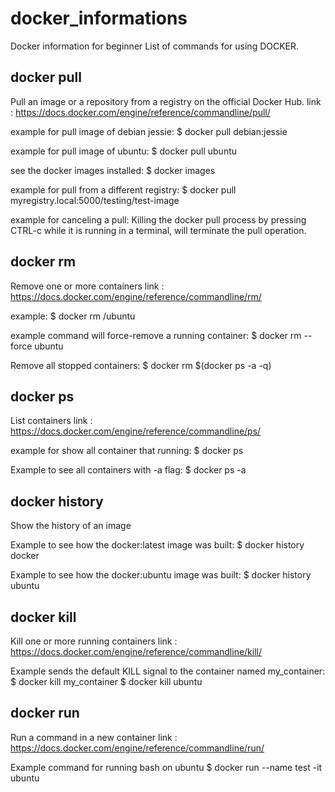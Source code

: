 # docker_informations
Docker information for beginner
List of commands for using DOCKER.

## docker pull
Pull an image or a repository from a registry on the official Docker Hub.
link : https://docs.docker.com/engine/reference/commandline/pull/

example for pull image of debian jessie:
$ docker pull debian:jessie

example for pull image of ubuntu:
$ docker pull ubuntu

see the docker images installed:
$ docker images

example for pull from a different registry:
$ docker pull myregistry.local:5000/testing/test-image

example for canceling a pull:
Killing the docker pull process by pressing CTRL-c while it is running in a terminal, will terminate the pull operation.

## docker rm
Remove one or more containers
link : https://docs.docker.com/engine/reference/commandline/rm/

example:
$ docker rm /ubuntu

example command will force-remove a running container:
$ docker rm --force ubuntu

Remove all stopped containers:
$ docker rm $(docker ps -a -q)

## docker ps
List containers
link : https://docs.docker.com/engine/reference/commandline/ps/

example for show all container that running:
$ docker ps

Example to see all containers with -a flag:
$ docker ps -a

## docker history
Show the history of an image

Example to see how the docker:latest image was built:
$ docker history docker

Example to see how the docker:ubuntu image was built:
$ docker history ubuntu

## docker kill
Kill one or more running containers
link : https://docs.docker.com/engine/reference/commandline/kill/

Example sends the default KILL signal to the container named my_container:
$ docker kill my_container
$ docker kill ubuntu

## docker run
Run a command in a new container
link : https://docs.docker.com/engine/reference/commandline/run/

Example command for running bash on ubuntu
$ docker run --name test -it ubuntu




